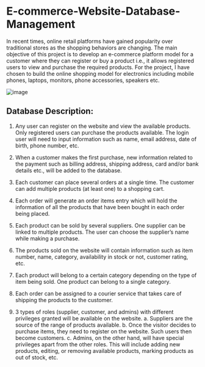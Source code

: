 # E-commerce-Website-Database-Management
In recent times, online retail platforms have gained popularity over traditional stores as the shopping behaviors are changing.
The main objective of this project is to develop an e-commerce platform model for a customer where they can register or buy a product i.e., it allows registered users to view and purchase the required products.
For the project, I have chosen to build the online shopping model for electronics including mobile phones, laptops, monitors, phone accessories, speakers etc.

![image](https://www.zeumic.com.au/wp-content/uploads/2018/01/zeumic-e-commerce-cycle-image.jpg)

## Database Description:
1)	Any user can register on the website and view the available products. Only registered users can purchase the products available. The login user will need to input information such as name, email address, date of birth, phone number, etc.
2)	When a customer makes the first purchase, new information related to the payment such as billing address, shipping address, card and/or bank details etc., will be added to the database.
3)	Each customer can place several orders at a single time. The customer can add multiple products (at least one) to a shopping cart.
4)	Each order will generate an order items entry which will hold the information of all the products that have been bought in each order being placed. 
5)	Each product can be sold by several suppliers. One supplier can be linked to multiple products. The user can choose the supplier’s name while making a purchase.
 
6)	The products sold on the website will contain information such as item number, name, category, availability  in stock or not, customer rating, etc.
7)	Each product will belong to a certain category depending on the type of item being sold. One product can belong to a single category.
8)	Each order can be assigned to a courier service that takes care of shipping the products to the customer.
9)	3 types of roles (supplier, customer, and admins) with different privileges granted will be available on the website.
a.	Suppliers are the source of the range of products available.
b.	Once the visitor decides to purchase items, they need to register on the website. Such users then become customers.
c.	Admins, on the other hand, will have special privileges apart from the other roles. This will include adding new products, editing, or removing available products, marking products as out of stock, etc.
